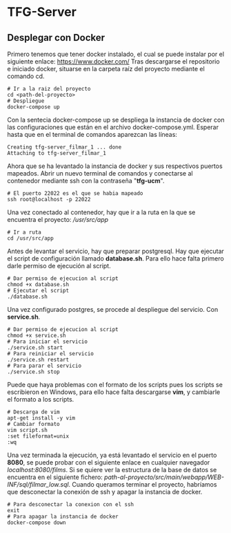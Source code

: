 # TFG-Server
## Desplegar con Docker
Primero tenemos que tener docker instalado, el cual se puede instalar por el siguiente enlace:
https://www.docker.com/
Tras descargarse el repositorio e iniciado docker, situarse en la carpeta raíz del proyecto mediante el comando cd.
```
# Ir a la raiz del proyecto
cd <path-del-proyecto>
# Despliegue
docker-compose up
```
Con la sentecia docker-compose up se despliega la instancia de docker con las configuraciones que están en el archivo docker-compose.yml. Esperar hasta que en el terminal de comandos aparezcan las líneas:
```
Creating tfg-server_filmar_1 ... done
Attaching to tfg-server_filmar_1
```
Ahora que se ha levantado la instancia de docker y sus respectivos puertos mapeados.
Abrir un nuevo terminal de comandos y conectarse al contenedor mediante ssh con la contraseña "**tfg-ucm**".
```
# El puerto 22022 es el que se habia mapeado
ssh root@localhost -p 22022
```
Una vez conectado al contenedor, hay que ir a la ruta en la que se encuentra el proyecto:
*/usr/src/app*
```
# Ir a ruta
cd /usr/src/app
```
Antes de levantar el servicio, hay que preparar postgresql. Hay que ejecutar el script de configuración llamado **database.sh**. Para ello hace falta primero darle permiso de ejecución al script.
```
# Dar permiso de ejecucion al script
chmod +x database.sh
# Ejecutar el script
./database.sh
```
Una vez configurado postgres, se procede al despliegue del servicio. Con **service.sh**.
```
# Dar permiso de ejecucion al script
chmod +x service.sh
# Para iniciar el servicio
./service.sh start
# Para reiniciar el servicio
./service.sh restart
# Para parar el servicio
./service.sh stop
```
Puede que haya problemas con el formato de los scripts pues los scripts se escribieron
en Windows, para ello hace falta descargarse **vim**, y cambiarle el formato a los scripts.
```
# Descarga de vim
apt-get install -y vim
# Cambiar formato
vim script.sh
:set fileformat=unix
:wq
```
Una vez terminada la ejecución, ya está levantado el servicio en el puerto **8080**, se puede
probar con el siguiente enlace en cualquier navegador *localhost:8080/films*.
Si se quiere ver la estructura de la base de datos se encuentra en el siguiente fichero:
*path-al-proyecto/src/main/webapp/WEB-INF/sql/filmar_low.sql*.
Cuando queramos terminar el proyecto, habríamos que desconectar la conexión de ssh y
apagar la instancia de docker.
```
# Para desconectar la conexion con el ssh
exit
# Para apagar la instancia de docker
docker-compose down
```
